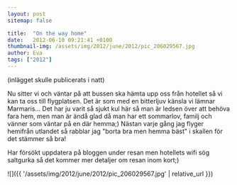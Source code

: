 ```yaml
---
layout: post
sitemap: false

title:  "On the way home"
date:   2012-06-10 09:21:41 +0100
thumbnail-img: /assets/img/2012/june/2012/pic_206029567.jpg
author: Eva
tags: ["2012"]
---
```


(inlägget skulle publicerats i natt) 

Nu sitter vi och väntar på att bussen ska hämta upp oss från hotellet så vi kan ta oss till flygplatsen. Det är som med en bitterljuv känsla vi lämnar Marmaris... Det har ju varit så sjukt kul här så man är ledsen över att behöva fara hem, men man är ändå glad då man har ett sommarlov, familj och vänner som väntar på en där hemma;) Nästan varje gång jag flyger hemifrån utlandet så rabblar jag "borta bra men hemma bäst" i skallen för det stämmer så bra! 

Har försökt uppdatera på bloggen under resan men hotellets wifi sög saltgurka så det kommer mer detaljer om resan inom kort;)

![]({{ '/assets/img/2012/june/2012/pic_206029567.jpg'  | relative_url }})

